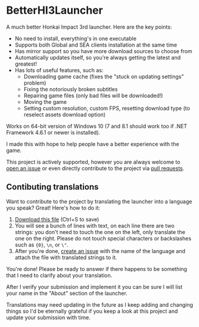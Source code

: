 # BetterHI3Launcher
A much better Honkai Impact 3rd launcher. Here are the key points:
* No need to install, everything's in one executable
* Supports both Global and SEA clients installation at the same time
* Has mirror support so you have more download sources to choose from
* Automatically updates itself, so you're always getting the latest and greatest!
* Has lots of useful features, such as:
  * Downloading game cache (fixes the "stuck on updating settings" problem)
  * Fixing the notoriously broken subtitles
  * Repairing game files (only bad files will be downloaded!)
  * Moving the game
  * Setting custom resolution, custom FPS, resetting download type (to reselect assets download option)

Works on 64-bit version of Windows 10 (7 and 8.1 should work too if .NET Framework 4.6.1 or newer is installed).

I made this with hope to help people have a better experience with the game.

This project is actively supported, however you are always welcome to [open an issue](https://github.com/BuIlDaLiBlE/BetterHI3Launcher/issues/new/choose) or even directly contribute to the project via [pull requests](https://github.com/BuIlDaLiBlE/BetterHI3Launcher/compare).

## Contibuting translations
Want to contribute to the project by translating the launcher into a language you speak? Great! Here's how to do it:
1. [Download this file](https://raw.githubusercontent.com/BuIlDaLiBlE/BetterHI3Launcher/dev/TextStrings_en.cs) (Ctrl+S to save)
2. You will see a bunch of lines with text, on each line there are two strings: you don't need to touch the one on the left, only translate the one on the right. Please do not touch special characters or backslashes such as `{0}`, `\n`, or `\"`.
3. After you're done, [create an issue](https://github.com/BuIlDaLiBlE/BetterHI3Launcher/issues/new?assignees=BuIlDaLiBlE&labels=language+contibution&template=language_contribution.md&title=Language+contibution+%5BNAME+OF+THE+LANGUAGE+HERE%5D) with the name of the language and attach the file with translated strings to it.

You're done! Please be ready to answer if there happens to be something that I need to clarify about your translation.

After I verify your submission and implement it you can be sure I will list your name in the "About" section of the launcher.

Translations may need updating in the future as I keep adding and changing things so I'd be eternally grateful if you keep a look at this project and update your submission with time.